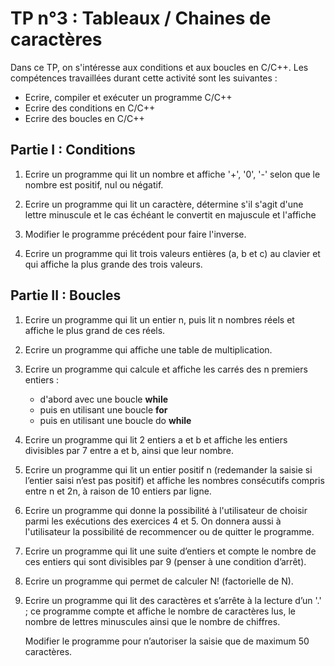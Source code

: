 # TP n°3 : Tableaux / Chaines de caractères

Dans ce TP, on s'intéresse aux conditions et aux boucles en C/C++. Les compétences travaillées durant cette activité sont les suivantes : 

- Ecrire, compiler et exécuter un programme C/C++
- Ecrire des conditions en C/C++
- Ecrire des boucles en C/C++


## Partie I : Conditions

1. Ecrire un programme qui lit un nombre et affiche '+', '0', '-' selon que le nombre est positif, nul ou négatif.

2. Ecrire un programme qui lit un caractère, détermine s'il s'agit d'une lettre minuscule et le cas
échéant le convertit en majuscule et l'affiche

3. Modifier le programme précédent pour faire l'inverse.

4. Ecrire un programme qui lit trois valeurs entières (a, b et c) au clavier et qui affiche la plus grande des trois valeurs.

## Partie II : Boucles

1. Ecrire un programme qui lit un entier n, puis lit n nombres réels et affiche le plus grand de ces réels.

1. Ecrire un programme qui affiche une table de multiplication.

1. Ecrire un programme qui calcule et affiche les carrés des n premiers entiers :
    - d'abord avec une boucle **while**
    - puis en utilisant une boucle **for**
    - puis en utilisant une boucle do **while**

1. Ecrire un programme qui lit 2 entiers a et b et affiche les entiers divisibles par 7 entre a et b,
ainsi que leur nombre.

1. Ecrire un programme qui lit un entier positif n (redemander la saisie si l’entier saisi n’est pas
positif) et affiche les nombres consécutifs compris entre n et 2n, à raison de 10 entiers par
ligne.

1. Ecrire un programme qui donne la possibilité à l'utilisateur de choisir parmi les exécutions des exercices 4 et 5. On donnera aussi à l'utilisateur la possibilité de recommencer ou de quitter le programme.

1. Ecrire un programme qui lit une suite d’entiers et compte le nombre de ces entiers qui sont divisibles par 9 (penser à une condition d’arrêt).

1. Ecrire un programme qui permet de calculer N! (factorielle de N).

1. Ecrire un programme qui lit des caractères et s’arrête à la lecture d’un '.' ; ce programme
compte et affiche le nombre de caractères lus, le nombre de lettres minuscules ainsi que le nombre de chiffres.

    Modifier le programme pour n’autoriser la saisie que de maximum 50 caractères.